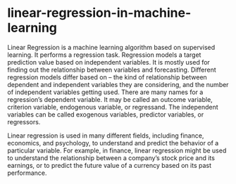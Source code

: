 # linear-regression-in-machine-learning
Linear Regression is a machine learning algorithm based on supervised learning. It performs a regression task. Regression models a target prediction value based on independent variables. It is mostly used for finding out the relationship between variables and forecasting. Different regression models differ based on – the kind of relationship between dependent and independent variables they are considering, and the number of independent variables getting used. There are many names for a regression’s dependent variable.  It may be called an outcome variable, criterion variable, endogenous variable, or regressand.  The independent variables can be called exogenous variables, predictor variables, or regressors.

Linear regression is used in many different fields, including finance, economics, and psychology, to understand and predict the behavior of a particular variable. For example, in finance, linear regression might be used to understand the relationship between a company’s stock price and its earnings, or to predict the future value of a currency based on its past performance.

